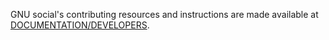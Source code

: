 GNU social's contributing resources and instructions are made available at [DOCUMENTATION/DEVELOPERS](https://notabug.org/diogo/gnu-social/src/nightly/DOCUMENTATION/DEVELOPERS).
